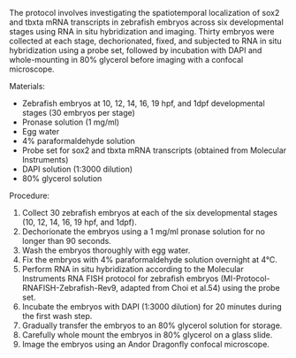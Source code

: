 The protocol involves investigating the spatiotemporal localization of sox2 and tbxta mRNA 
transcripts in zebrafish embryos across six developmental stages using RNA in situ hybridization 
and imaging. Thirty embryos were collected at each stage, dechorionated, fixed, and subjected 
to RNA in situ hybridization using a probe set, followed by incubation with DAPI and whole-mounting 
in 80% glycerol before imaging with a confocal microscope.

Materials:

- Zebrafish embryos at 10, 12, 14, 16, 19 hpf, and 1dpf developmental stages (30 embryos per stage)
- Pronase solution (1 mg/ml)
- Egg water
- 4% paraformaldehyde solution
- Probe set for sox2 and tbxta mRNA transcripts (obtained from Molecular Instruments)
- DAPI solution (1:3000 dilution)
- 80% glycerol solution

Procedure:

1. Collect 30 zebrafish embryos at each of the six developmental stages (10, 12, 14, 16, 19 hpf, and 1dpf).
2. Dechorionate the embryos using a 1 mg/ml pronase solution for no longer than 90 seconds.
3. Wash the embryos thoroughly with egg water.
4. Fix the embryos with 4% paraformaldehyde solution overnight at 4°C.
5. Perform RNA in situ hybridization according to the Molecular Instruments RNA FISH protocol for zebrafish embryos (MI-Protocol-RNAFISH-Zebrafish-Rev9, adapted from Choi et al.54) using the probe set.
6. Incubate the embryos with DAPI (1:3000 dilution) for 20 minutes during the first wash step.
7. Gradually transfer the embryos to an 80% glycerol solution for storage.
8. Carefully whole mount the embryos in 80% glycerol on a glass slide.
9. Image the embryos using an Andor Dragonfly confocal microscope.
